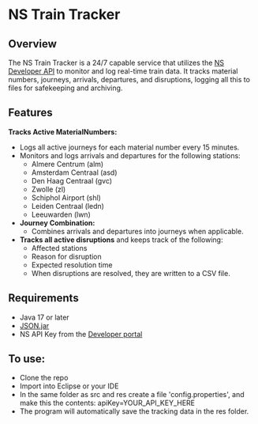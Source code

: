 # NS Train Tracker

## Overview

The NS Train Tracker is a 24/7 capable service that utilizes the [NS Developer API](https://apiportal.ns.nl/) to monitor and log real-time train data.
It tracks material numbers, journeys, arrivals, departures, and disruptions, logging all this to files for safekeeping and archiving.

## Features

**Tracks Active MaterialNumbers:**
- Logs all active journeys for each material number every 15 minutes.
- Monitors and logs arrivals and departures for the following stations:
  - Almere Centrum (alm)
  - Amsterdam Centraal (asd)
  - Den Haag Centraal (gvc)
  - Zwolle (zl)
  - Schiphol Airport (shl)
  - Leiden Centraal (ledn)
  - Leeuwarden (lwn)
- **Journey Combination:**
  - Combines arrivals and departures into journeys when applicable.
- **Tracks all active disruptions** and keeps track of the following:
  - Affected stations
  - Reason for disruption
  - Expected resolution time
  - When disruptions are resolved, they are written to a CSV file.

## Requirements
- Java 17 or later
- [JSON.jar](https://repo1.maven.org/maven2/org/json/json/20250107/json-20250107-javadoc.jar)
- NS API Key from the [Developer portal](https://apiportal.ns.nl/)

## To use:
  - Clone the repo
  - Import into Eclipse or your IDE
  - In the same folder as src and res create a file 'config.properties', and make this the contents:
    apiKey=YOUR_API_KEY_HERE
  - The program will automatically save the tracking data in the res folder.
